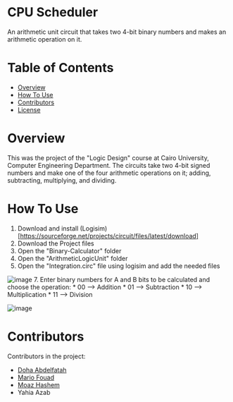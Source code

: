 # CPU Scheduler
An arithmetic unit circuit that takes two 4-bit binary numbers and makes an arithmetic operation on it.
# Table of Contents
* [Overview](#Overview)
* [How To Use](#How-To-Use)
* [Contributors](#Contributors)
* [License](./LICENSE)
# Overview
This was the project of the "Logic Design" course at Cairo University, Computer Engineering Department. The circuits take two 4-bit signed numbers and make one of the four arithmetic operations on it; adding, subtracting, multiplying, and dividing.
# How To Use
1. Download and install (Logisim)[https://sourceforge.net/projects/circuit/files/latest/download]
2. Download the Project files
3. Open the "Binary-Calculator" folder
4. Open the "ArithmeticLogicUnit" folder
5. Open the "Integration.circ" file using logisim and add the needed files


![image](https://github.com/mariofouad/CPU-Scheduler/assets/119708778/f1ceba01-9b16-4438-a4db-ecc8391fda9b)
7. Enter binary numbers for A and B bits to be calculated and choose the operation:
     * 00 --> Addition
     * 01 --> Subtraction
     * 10 --> Multiplication
     * 11 --> Division


![image](https://github.com/mariofouad/CPU-Scheduler/assets/119708778/b2a97d1d-9aed-49f6-86fa-592d305f8d47)
# Contributors
Contributors in the project:
* [Doha Abdelfatah](https://github.com/DohaBeltagy)
* [Mario Fouad](https://github.com/mariofouad)
* [Moaz Hashem](https://github.com/Pixels57)
* Yahia Azab
